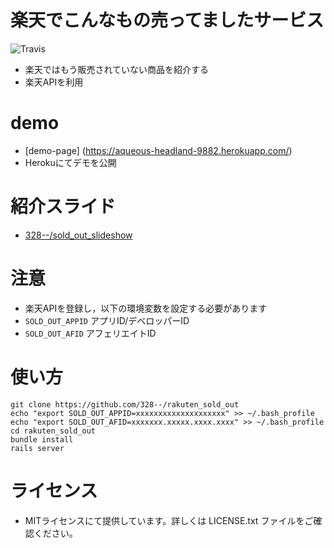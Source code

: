# 楽天でこんなもの売ってましたサービス

![Travis](https://travis-ci.org/328--/rakuten_sold_out.svg?branch=master)

- 楽天ではもう販売されていない商品を紹介する
- 楽天APIを利用


# demo

- [demo-page] (https://aqueous-headland-9882.herokuapp.com/)
- Herokuにてデモを公開


# 紹介スライド

- [ 328--/sold_out_slideshow ](https://github.com/328--/sold_out_slideshow)


# 注意

- 楽天APIを登録し，以下の環境変数を設定する必要があります
- `SOLD_OUT_APPID`  アプリID/デベロッパーID
- `SOLD_OUT_AFID`  アフェリエイトID

# 使い方

```
git clone https://github.com/328--/rakuten_sold_out
echo "export SOLD_OUT_APPID=xxxxxxxxxxxxxxxxxxxx" >> ~/.bash_profile
echo "export SOLD_OUT_AFID=xxxxxxx.xxxxx.xxxx.xxxx" >> ~/.bash_profile
cd rakuten_sold_out
bundle install
rails server
```

# ライセンス

- MITライセンスにて提供しています。詳しくは LICENSE.txt ファイルをご確認ください。
